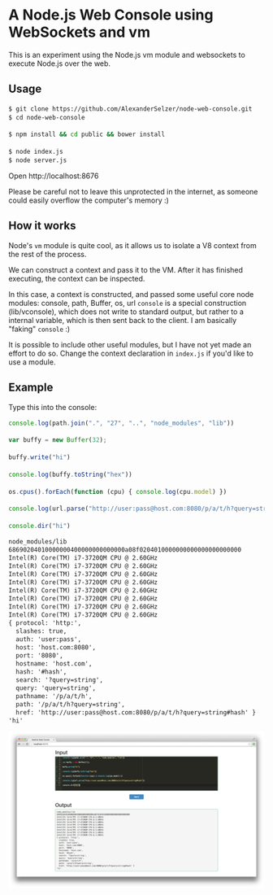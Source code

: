 A Node.js Web Console using WebSockets and vm
==========

This is an experiment using the Node.js vm module and websockets
to execute Node.js over the web.

## Usage
```bash
$ git clone https://github.com/AlexanderSelzer/node-web-console.git
$ cd node-web-console

$ npm install && cd public && bower install

$ node index.js
$ node server.js
```

Open http://localhost:8676

Please be careful not to leave this unprotected in the internet, as someone could
easily overflow the computer's memory :)

## How it works

Node's `vm` module is quite cool, as it allows us to isolate a V8 context from 
the rest of the process.

We can construct a context and pass it to the VM. After it has finished executing,
the context can be inspected.

In this case, a context is constructed, and passed some useful core node modules:
	console, path, Buffer, os, url
`console` is a special construction (lib/vconsole), which does not write to standard output, but rather
to a internal variable, which is then sent back to the client.
I am basically "faking" `console` :)

It is possible to include other useful modules, but I have not yet made an effort to do so.
Change the context declaration in `index.js` if you'd like to use a module.

## Example

Type this into the console:

```JavaScript
console.log(path.join(".", "27", "..", "node_modules", "lib"))

var buffy = new Buffer(32);

buffy.write("hi")

console.log(buffy.toString("hex"))

os.cpus().forEach(function (cpu) { console.log(cpu.model) })

console.log(url.parse("http://user:pass@host.com:8080/p/a/t/h?query=string#hash"))

console.dir("hi")
```

```
node_modules/lib
68690204010000000400000000000000a08f0204010000000000000000000000
Intel(R) Core(TM) i7-3720QM CPU @ 2.60GHz
Intel(R) Core(TM) i7-3720QM CPU @ 2.60GHz
Intel(R) Core(TM) i7-3720QM CPU @ 2.60GHz
Intel(R) Core(TM) i7-3720QM CPU @ 2.60GHz
Intel(R) Core(TM) i7-3720QM CPU @ 2.60GHz
Intel(R) Core(TM) i7-3720QM CPU @ 2.60GHz
Intel(R) Core(TM) i7-3720QM CPU @ 2.60GHz
Intel(R) Core(TM) i7-3720QM CPU @ 2.60GHz
{ protocol: 'http:',
  slashes: true,
  auth: 'user:pass',
  host: 'host.com:8080',
  port: '8080',
  hostname: 'host.com',
  hash: '#hash',
  search: '?query=string',
  query: 'query=string',
  pathname: '/p/a/t/h',
  path: '/p/a/t/h?query=string',
  href: 'http://user:pass@host.com:8080/p/a/t/h?query=string#hash' }
'hi'
```

![Screenshot](https://raw.githubusercontent.com/AlexanderSelzer/node-web-console/master/screenshot.jpg)
